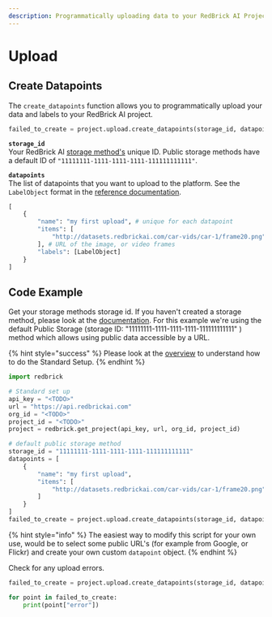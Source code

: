 ```yaml
---
description: Programmatically uploading data to your RedBrick AI Project.
---
```


# Upload

## Create Datapoints

The `create_datapoints` function allows you to programmatically upload your data and labels to your RedBrick AI project. 

```python
failed_to_create = project.upload.create_datapoints(storage_id, datapoints)
```

**`storage_id`**   
Your RedBrick AI [storage method's](../projects/importing-data/#storage-methods) unique ID. Public storage methods have a default ID of `"11111111-1111-1111-1111-111111111111"`.

**`datapoints`**   
The list of datapoints that you want to upload to the platform. See the `LabelObject` format in the [reference documentation](reference.md).

```python
[
    {
        "name": "my first upload", # unique for each datapoint
        "items": [
            "http://datasets.redbrickai.com/car-vids/car-1/frame20.png"
        ], # URL of the image, or video frames
        "labels": [LabelObject]
    }
]
```

## Code Example

Get your storage methods storage id. If you haven't created a storage method, please look at the [documentation](../projects/importing-data/#using-external-storage-involves-two-steps). For this example we're using the default Public Storage \(storage ID: "11111111-1111-1111-1111-111111111111" \) method which allows using public data accessible by a URL.

{% hint style="success" %}
Please look at the [overview](sdk-overview.md#getting-started) to understand how to do the Standard Setup.
{% endhint %}

```python
import redbrick

# Standard set up
api_key = "<TODO>"
url = "https://api.redbrickai.com"
org_id = "<TODO>"
project_id = "<TODO>"
project = redbrick.get_project(api_key, url, org_id, project_id)

# default public storage method
storage_id = "11111111-1111-1111-1111-111111111111"
datapoints = [
    {
        "name": "my first upload",
        "items": [
            "http://datasets.redbrickai.com/car-vids/car-1/frame20.png"
        ]
    }
]
failed_to_create = project.upload.create_datapoints(storage_id, datapoints)
```

{% hint style="info" %}
The easiest way to modify this script for your own use, would be to select some public URL's \(for example from Google, or Flickr\) and create your own custom `datapoint` object.
{% endhint %}

Check for any upload errors.

```python
failed_to_create = project.upload.create_datapoints(storage_id, datapoints)

for point in failed_to_create:
    print(point["error"])
```



